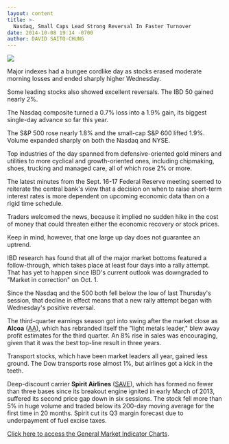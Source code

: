 ```yaml
---
layout: content
title: >-
  Nasdaq, Small Caps Lead Strong Reversal In Faster Turnover
date: 2014-10-08 19:14 -0700
author: DAVID SAITO-CHUNG
---
```






![](https://www.investors.com/wp-content/uploads/ibd-migrated-images/MPv_141009_635483792396190901.png)









Major indexes had a bungee cordlike day as stocks erased moderate morning losses and ended sharply higher Wednesday.


Some leading stocks also showed excellent reversals. The IBD 50 gained nearly 2%.


The Nasdaq composite turned a 0.7% loss into a 1.9% gain, its biggest single-day advance so far this year.


The S&P 500 rose nearly 1.8% and the small-cap S&P 600 lifted 1.9%. Volume expanded sharply on both the Nasdaq and NYSE.


Top industries of the day spanned from defensive-oriented gold miners and utilities to more cyclical and growth-oriented ones, including chipmaking, shoes, trucking and managed care, all of which rose 2% or more.


The latest minutes from the Sept. 16-17 Federal Reserve meeting seemed to reiterate the central bank's view that a decision on when to raise short-term interest rates is more dependent on upcoming economic data than on a rigid time schedule.


Traders welcomed the news, because it implied no sudden hike in the cost of money that could threaten either the economic recovery or stock prices.


Keep in mind, however, that one large up day does not guarantee an uptrend.


IBD research has found that all of the major market bottoms featured a follow-through, which takes place at least four days into a rally attempt. That has yet to happen since IBD's current outlook was downgraded to "Market in correction" on Oct. 1.


Since the Nasdaq and the 500 both fell below the low of last Thursday's session, that decline in effect means that a new rally attempt began with Wednesday's positive reversal.


The third-quarter earnings season got into swing after the market close as **Alcoa** ([AA](https://research.investors.com/quote.aspx?symbol=AA)), which has rebranded itself the "light metals leader," blew away profit estimates for the third quarter. An 8% rise in sales was encouraging, given that it was the best top-line result in three years.


Transport stocks, which have been market leaders all year, gained less ground. The Dow transports rose almost 1%, but airlines got a kick in the teeth.


Deep-discount carrier **Spirit Airlines** ([SAVE](https://research.investors.com/quote.aspx?symbol=SAVE)), which has formed no fewer than three bases since its breakout engine ignited in early March of 2013, suffered its second price gap down in six sessions. The stock fell more than 5% in huge volume and traded below its 200-day moving average for the first time in 20 months. Spirit cut its Q3 margin forecast due to underpayment of fuel excise taxes.


[Click here to access the General Market Indicator Charts](https://www.investors.com/pdf/GMI_100914.pdf).




